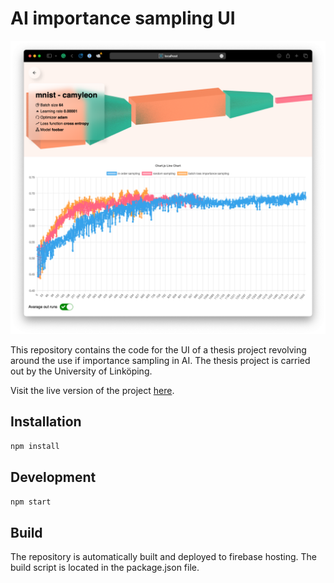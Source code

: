 # AI importance sampling UI
<!-- add image https://raw.githubusercontent.com/3DJakob/ai-importance-sampling-ui/main/screen.png -->

![demo](https://raw.githubusercontent.com/3DJakob/ai-importance-sampling-ui/main/screen.png)

This repository contains the code for the UI of a thesis project revolving around the use if importance sampling in AI. The thesis project is carried out by the University of Linköping.

Visit the live version of the project [here](https://ai-importance-sampling.web.app/).

## Installation

```npm install```

## Development

```npm start```

## Build

The repository is automatically built and deployed to firebase hosting. The build script is located in the package.json file.